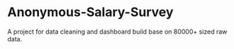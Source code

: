 # Anonymous-Salary-Survey
A project for data cleaning and dashboard build base on 80000+ sized raw data.
